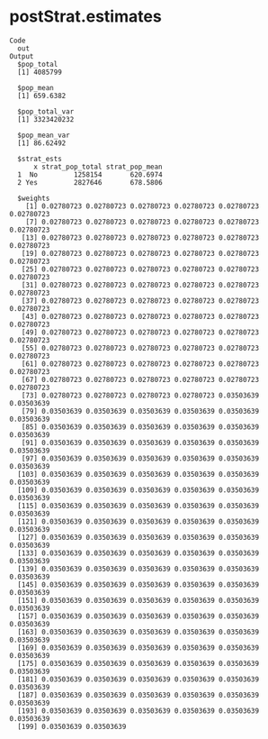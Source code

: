 # postStrat.estimates

    Code
      out
    Output
      $pop_total
      [1] 4085799
      
      $pop_mean
      [1] 659.6382
      
      $pop_total_var
      [1] 3323420232
      
      $pop_mean_var
      [1] 86.62492
      
      $strat_ests
          x strat_pop_total strat_pop_mean
      1  No         1258154       620.6974
      2 Yes         2827646       678.5806
      
      $weights
        [1] 0.02780723 0.02780723 0.02780723 0.02780723 0.02780723 0.02780723
        [7] 0.02780723 0.02780723 0.02780723 0.02780723 0.02780723 0.02780723
       [13] 0.02780723 0.02780723 0.02780723 0.02780723 0.02780723 0.02780723
       [19] 0.02780723 0.02780723 0.02780723 0.02780723 0.02780723 0.02780723
       [25] 0.02780723 0.02780723 0.02780723 0.02780723 0.02780723 0.02780723
       [31] 0.02780723 0.02780723 0.02780723 0.02780723 0.02780723 0.02780723
       [37] 0.02780723 0.02780723 0.02780723 0.02780723 0.02780723 0.02780723
       [43] 0.02780723 0.02780723 0.02780723 0.02780723 0.02780723 0.02780723
       [49] 0.02780723 0.02780723 0.02780723 0.02780723 0.02780723 0.02780723
       [55] 0.02780723 0.02780723 0.02780723 0.02780723 0.02780723 0.02780723
       [61] 0.02780723 0.02780723 0.02780723 0.02780723 0.02780723 0.02780723
       [67] 0.02780723 0.02780723 0.02780723 0.02780723 0.02780723 0.02780723
       [73] 0.02780723 0.02780723 0.02780723 0.02780723 0.03503639 0.03503639
       [79] 0.03503639 0.03503639 0.03503639 0.03503639 0.03503639 0.03503639
       [85] 0.03503639 0.03503639 0.03503639 0.03503639 0.03503639 0.03503639
       [91] 0.03503639 0.03503639 0.03503639 0.03503639 0.03503639 0.03503639
       [97] 0.03503639 0.03503639 0.03503639 0.03503639 0.03503639 0.03503639
      [103] 0.03503639 0.03503639 0.03503639 0.03503639 0.03503639 0.03503639
      [109] 0.03503639 0.03503639 0.03503639 0.03503639 0.03503639 0.03503639
      [115] 0.03503639 0.03503639 0.03503639 0.03503639 0.03503639 0.03503639
      [121] 0.03503639 0.03503639 0.03503639 0.03503639 0.03503639 0.03503639
      [127] 0.03503639 0.03503639 0.03503639 0.03503639 0.03503639 0.03503639
      [133] 0.03503639 0.03503639 0.03503639 0.03503639 0.03503639 0.03503639
      [139] 0.03503639 0.03503639 0.03503639 0.03503639 0.03503639 0.03503639
      [145] 0.03503639 0.03503639 0.03503639 0.03503639 0.03503639 0.03503639
      [151] 0.03503639 0.03503639 0.03503639 0.03503639 0.03503639 0.03503639
      [157] 0.03503639 0.03503639 0.03503639 0.03503639 0.03503639 0.03503639
      [163] 0.03503639 0.03503639 0.03503639 0.03503639 0.03503639 0.03503639
      [169] 0.03503639 0.03503639 0.03503639 0.03503639 0.03503639 0.03503639
      [175] 0.03503639 0.03503639 0.03503639 0.03503639 0.03503639 0.03503639
      [181] 0.03503639 0.03503639 0.03503639 0.03503639 0.03503639 0.03503639
      [187] 0.03503639 0.03503639 0.03503639 0.03503639 0.03503639 0.03503639
      [193] 0.03503639 0.03503639 0.03503639 0.03503639 0.03503639 0.03503639
      [199] 0.03503639 0.03503639
      

